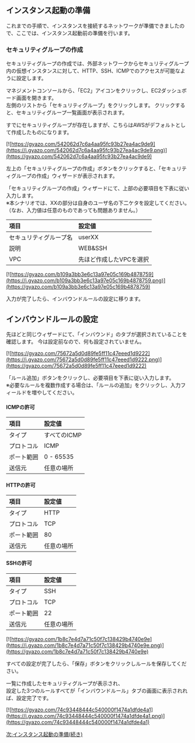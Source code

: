 ﻿## インスタンス起動の準備

これまでの手順で、インスタンスを接続するネットワークが準備できましたので、ここでは、インスタンス起動前の準備を行います。

### セキュリティグループの作成
セキュリティグループの作成では、外部ネットワークからセキュリティグループ内の仮想インスタンスに対して、HTTP、SSH、ICMPでのアクセスが可能なように設定します。

マネジメントコンソールから、「EC2」アイコンをクリックし、EC2ダッシュボード画面を開きます。  
左側のリストから「セキュリティグループ」をクリックします。
クリックすると、セキュリティグループ一覧画面が表示されます。

すでにセキュリティグループが存在しますが、こちらはAWSがデフォルトとして作成したものになります。

[![https://gyazo.com/542062d7c6a4aa95fc93b27ea4ac9de9](https://i.gyazo.com/542062d7c6a4aa95fc93b27ea4ac9de9.png)](https://gyazo.com/542062d7c6a4aa95fc93b27ea4ac9de9)

左上の「セキュリティグループの作成」ボタンをクリックすると、「セキュリティグループの作成」ウィザードが表示されます。  

「セキュリティグループの作成」ウィザードにて、上部の必要項目を下表に従い入力します。  
※本シナリオでは、XXの部分は自身のユーザ名の下二ケタを設定してください。  
（なお、入力値は任意のものであっても問題ありません。）

| 項目 | 設定値 
|:-----------|:------------| 
| セキュリティグループ名 | userXX
| 説明 | WEB&SSH
| VPC | 先ほど作成したVPCを選択

[![https://gyazo.com/b109a3bb3e6c13a97e05c169b4878759](https://i.gyazo.com/b109a3bb3e6c13a97e05c169b4878759.png)](https://gyazo.com/b109a3bb3e6c13a97e05c169b4878759)


入力が完了したら、インバウンドルールの設定に移ります。

## インバウンドルールの設定

先ほどと同じウィザードにて、「インバウンド」のタブが選択されていることを確認します。
今は設定前なので、何も設定されていません。

[![https://gyazo.com/75672a5d0d89fe5ff11c47eeed1d9222](https://i.gyazo.com/75672a5d0d89fe5ff11c47eeed1d9222.png)](https://gyazo.com/75672a5d0d89fe5ff11c47eeed1d9222)

「ルール追加」ボタンをクリックし、必要項目を下表に従い入力します。  
※必要なルールを複数作成する場合は、「ルールの追加」をクリックし、入力フィールドを増やしてください。

#### ICMPの許可

| 項目 | 設定値 
|:-----------|:------------
| タイプ | すべてのICMP
| プロトコル | ICMP
| ポート範囲 | 0 - 65535
| 送信元 | 任意の場所

#### HTTPの許可

| 項目 | 設定値 
|:-----------|:------------
| タイプ | HTTP
| プロトコル | TCP 
| ポート範囲 | 80
| 送信元 | 任意の場所

#### SSHの許可

| 項目 | 設定値 
|:-----------|:------------
| タイプ | SSH 
| プロトコル | TCP
| ポート範囲 | 22
| 送信元 | 任意の場所

[![https://gyazo.com/1b8c7e4d7a71c50f7c138429b4740e9e](https://i.gyazo.com/1b8c7e4d7a71c50f7c138429b4740e9e.png)](https://gyazo.com/1b8c7e4d7a71c50f7c138429b4740e9e)

すべての設定が完了したら、「保存」ボタンをクリックしルールを保存してください。

一覧に作成したセキュリティグループが表示され、  
設定した3つのルールすべてが「インバウンドルール」タブの画面に表示されれば、設定完了です。

[![https://gyazo.com/74c93448444c540000f1474a1dfde4a1](https://i.gyazo.com/74c93448444c540000f1474a1dfde4a1.png)](https://gyazo.com/74c93448444c540000f1474a1dfde4a1)


[次:インスタンス起動の準備(続き)](https://github.com/)
